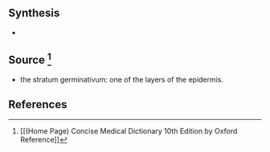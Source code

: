 ## Synthesis
- 
## Source [^1]
- the stratum germinativum: one of the layers of the epidermis.
## References

[^1]: [[(Home Page) Concise Medical Dictionary 10th Edition by Oxford Reference]]